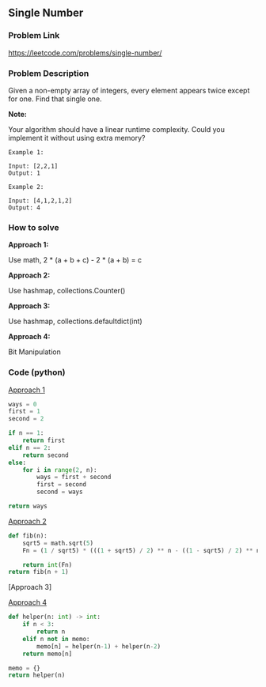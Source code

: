 ## Single Number

### Problem Link
https://leetcode.com/problems/single-number/

### Problem Description 

Given a non-empty array of integers, every element appears twice except for one. Find that single one.

**Note:**

Your algorithm should have a linear runtime complexity. Could you implement it without using extra memory?

```
Example 1:

Input: [2,2,1]
Output: 1
```

```
Example 2: 

Input: [4,1,2,1,2]
Output: 4

```

### How to solve 

**Approach 1:** 

Use math, 2 * (a + b + c) - 2 * (a + b) = c

**Approach 2:** 

Use hashmap, collections.Counter()

**Approach 3:** 

Use hashmap, collections.defaultdict(int)

**Approach 4:** 

Bit Manipulation

### Code (python)

[Approach 1](https://github.com/yanray/leetcode/blob/master/problems/0070Climbing_Stairs/0070Climbing_Stairs1.py)

```python
ways = 0
first = 1
second = 2

if n == 1:
    return first
elif n == 2:
    return second
else:
    for i in range(2, n):
        ways = first + second
        first = second
        second = ways

return ways
```

[Approach 2](https://github.com/yanray/leetcode/blob/master/problems/0070Climbing_Stairs/0070Climbing_Stairs2.py)

```python
def fib(n):
    sqrt5 = math.sqrt(5)
    Fn = (1 / sqrt5) * (((1 + sqrt5) / 2) ** n - ((1 - sqrt5) / 2) ** n)

    return int(Fn)
return fib(n + 1)
```


[Approach 3]


[Approach 4](https://github.com/yanray/leetcode/blob/master/problems/0070Climbing_Stairs/0070Climbing_Stairs4.py)

```python
def helper(n: int) -> int:
    if n < 3:
        return n
    elif n not in memo:
        memo[n] = helper(n-1) + helper(n-2)
    return memo[n]

memo = {}
return helper(n)
```
